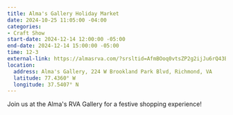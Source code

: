 ```yaml
---
title: Alma's Gallery Holiday Market
date: 2024-10-25 11:05:00 -04:00
categories:
- Craft Show
start-date: 2024-12-14 12:00:00 -05:00
end-date: 2024-12-14 15:00:00 -05:00
time: 12-3
external-link: https://almasrva.com/?srsltid=AfmBOoq0vtsZP2g2ijJu6rQ43Bk8_pqzIOunRxKRdWrCYq706V2FbR0S
location:
  address: Alma's Gallery, 224 W Brookland Park Blvd, Richmond, VA
  latitude: 77.4360° W
  longitude: 37.5407° N
---
```


Join us at the Alma's RVA Gallery for a festive shopping experience! 